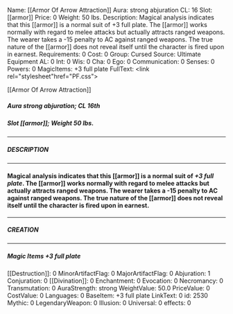 Name: [[Armor Of Arrow Attraction]]
Aura: strong abjuration
CL: 16
Slot: [[armor]]
Price: 0
Weight: 50 lbs.
Description: Magical analysis indicates that this [[armor]] is a normal suit of +3 full plate. The [[armor]] works normally with regard to melee attacks but actually attracts ranged weapons. The wearer takes a -15 penalty to AC against ranged weapons. The true nature of the [[armor]] does not reveal itself until the character is fired upon in earnest.
Requirements: 0
Cost: 0
Group: Cursed
Source: Ultimate Equipment
AL: 0
Int: 0
Wis: 0
Cha: 0
Ego: 0
Communication: 0
Senses: 0
Powers: 0
MagicItems: +3 full plate
FullText: <link rel="stylesheet"href="PF.css"><div class="heading"><p class="alignleft">[[Armor Of Arrow Attraction]]</p><div style="clear: both;"></div></div><div><h5><b>Aura </b>strong abjuration; <b>CL </b>16th</h5><h5><b>Slot </b>[[armor]]; <b>Weight </b>50 lbs.</h5></div><hr/><div><h5><b>DESCRIPTION</b></h5></div><hr/><div><h4><p>Magical analysis indicates that this [[armor]] is a normal suit of <i>+3 full plate</i>. The [[armor]] works normally with regard to melee attacks but actually attracts ranged weapons. The wearer takes a -15 penalty to AC against ranged weapons. The true nature of the [[armor]] does not reveal itself until the character is fired upon in earnest.</p></h4></div><hr/><div><h5><b>CREATION</b></h5></div><hr/><div><h5><b>Magic Items </b><i>+3 full plate</i></h5></div>
[[Destruction]]: 0
MinorArtifactFlag: 0
MajorArtifactFlag: 0
Abjuration: 1
Conjuration: 0
[[Divination]]: 0
Enchantment: 0
Evocation: 0
Necromancy: 0
Transmutation: 0
AuraStrength: strong
WeightValue: 50.0
PriceValue: 0
CostValue: 0
Languages: 0
BaseItem: +3 full plate
LinkText: 0
id: 2530
Mythic: 0
LegendaryWeapon: 0
Illusion: 0
Universal: 0
effects: 0
